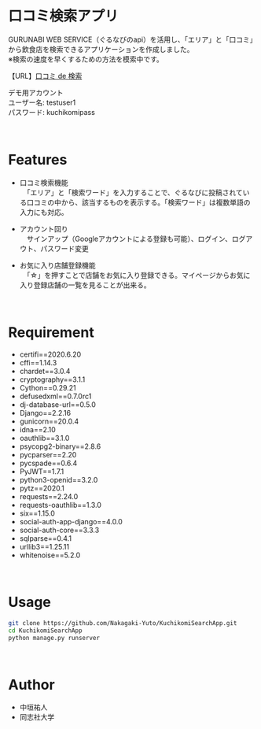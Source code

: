 
# 口コミ検索アプリ

GURUNABI WEB SERVICE（ぐるなびのapi）を活用し、「エリア」と「口コミ」から飲食店を検索できるアプリケーションを作成しました。<br>
※検索の速度を早くするための方法を模索中です。
<br>

【URL】[口コミ de 検索](https://kuchikomisearchapp.herokuapp.com/)<br>

  デモ用アカウント<br>
  ユーザー名: testuser1<br>
  パスワード: kuchikomipass

<br>
 
# Features

* 口コミ検索機能<br>
　「エリア」と「検索ワード」を入力することで、ぐるなびに投稿されている口コミの中から、該当するものを表示する。「検索ワード」は複数単語の入力にも対応。
 
* アカウント回り<br>
　サインアップ（Googleアカウントによる登録も可能）、ログイン、ログアウト、パスワード変更

* お気に入り店舗登録機能<br>
　「☆」を押すことで店舗をお気に入り登録できる。マイページからお気に入り登録店舗の一覧を見ることが出来る。
 
 <br>
 
# Requirement

* certifi==2020.6.20
* cffi==1.14.3
* chardet==3.0.4
* cryptography==3.1.1
* Cython==0.29.21
* defusedxml==0.7.0rc1
* dj-database-url==0.5.0
* Django==2.2.16
* gunicorn==20.0.4
* idna==2.10
* oauthlib==3.1.0
* psycopg2-binary==2.8.6
* pycparser==2.20
* pycspade==0.6.4
* PyJWT==1.7.1
* python3-openid==3.2.0
* pytz==2020.1
* requests==2.24.0
* requests-oauthlib==1.3.0
* six==1.15.0
* social-auth-app-django==4.0.0
* social-auth-core==3.3.3
* sqlparse==0.4.1
* urllib3==1.25.11
* whitenoise==5.2.0

<br>

# Usage
 
```bash
git clone https://github.com/Nakagaki-Yuto/KuchikomiSearchApp.git
cd KuchikomiSearchApp
python manage.py runserver
```

<br>
 
# Author
 
* 中垣祐人
* 同志社大学
